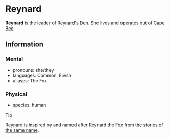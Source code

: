 # Reynard

**Reynard** is the leader of [Reynard's Den](../reynards-den.md). She lives and operates out of [Cape Bec](../../../societies/esterfell-accord/cape-bec/cape-bec.md).

## Information

### Mental

- pronouns: she/they
- languages: Common, Elvish
- aliases: The Fox

### Physical

- species: human

> [!TIP]
> Reynard is inspired by and named after Reynard the Fox from [the stories of the same name](https://en.wikipedia.org/wiki/Reynard_the_Fox).
